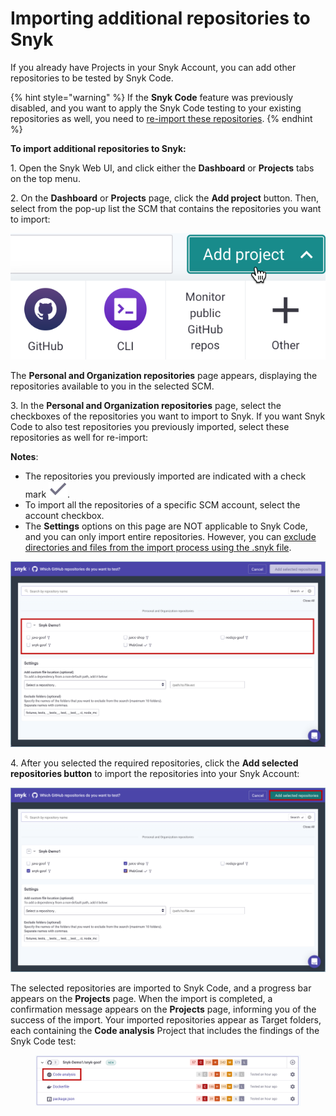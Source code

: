 # Importing additional repositories to Snyk

If you already have Projects in your Snyk Account, you can add other repositories to be tested by Snyk Code.

{% hint style="warning" %}
If the **Snyk Code** feature was previously disabled, and you want to apply the Snyk Code testing to your existing repositories as well, you need to [re-import these repositories](re-importing-existing-repositories-for-the-snyk-code-test.md).
{% endhint %}

**To import additional repositories to Snyk:**

1\. Open the Snyk Web UI, and click either the **Dashboard** or **Projects** tabs on the top menu.

2\. On the **Dashboard** or **Projects** page, click the **Add project** button. Then, select from the pop-up list the SCM that contains the repositories you want to import:

![](<../../../../../.gitbook/assets/image (6) (1).png>)

The **Personal and Organization repositories** page appears, displaying the repositories available to you in the selected SCM.

3\. In the **Personal and Organization repositories** page, select the checkboxes of the repositories you want to import to Snyk. If you want Snyk Code to also test repositories you previously imported, select these repositories as well for re-import:

**Notes**:

* The repositories you previously imported are indicated with a check mark ![](<../../../../../.gitbook/assets/Snyk Code - Add Repositories dialog box - Check Mark.png>).
* To import all the repositories of a specific SCM account, select the account checkbox.
* The **Settings** options on this page are NOT applicable to Snyk Code, and you can only import entire repositories. However, you can [exclude directories and files from the import process using the .snyk file](excluding-directories-and-files-from-the-import-process.md).

![](<../../../../../.gitbook/assets/Snyk Code - Add Repositories dialog box - Entire Repositories.png>)

4\. After you selected the required repositories, click the **Add selected repositories button** to import the repositories into your Snyk Account:

![](<../../../../../.gitbook/assets/Snyk Code - Add Repositories dialog box - Re-import - Add selected repositories button.png>)

The selected repositories are imported to Snyk Code, and a progress bar appears on the **Projects** page. When the import is completed, a confirmation message appears on the **Projects** page, informing you of the success of the import. Your imported repositories appear as Target folders, each containing the **Code analysis** Project that includes the findings of the Snyk Code test:

<figure><img src="../../../../../.gitbook/assets/image (3) (1) (1).png" alt=""><figcaption></figcaption></figure>
